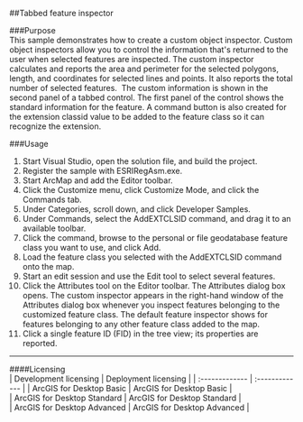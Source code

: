 ##Tabbed feature inspector

###Purpose  
This sample demonstrates how to create a custom object inspector. Custom object inspectors allow you to control the information that's returned to the user when selected features are inspected. The custom inspector calculates and reports the area and perimeter for the selected polygons, length, and coordinates for selected lines and points. It also reports the total number of selected features.  The custom information is shown in the second panel of a tabbed control. The first panel of the control shows the standard information for the feature. A command button is also created for the extension classid value to be added to the feature class so it can recognize the extension.  


###Usage
1. Start Visual Studio, open the solution file, and build the project.   
1. Register the sample with ESRIRegAsm.exe.  
1. Start ArcMap and add the Editor toolbar.   
1. Click the Customize menu, click Customize Mode, and click the Commands tab.  
1. Under Categories, scroll down, and click Developer Samples.  
1. Under Commands, select the AddEXTCLSID command, and drag it to an available toolbar.   
1. Click the command, browse to the personal or file geodatabase feature class you want to use, and click Add.  
1. Load the feature class you selected with the AddEXTCLSID command onto the map.   
1. Start an edit session and use the Edit tool to select several features.  
1. Click the Attributes tool on the Editor toolbar. The Attributes dialog box opens. The custom inspector appears in the right-hand window of the Attributes dialog box whenever you inspect features belonging to the customized feature class. The default feature inspector shows for features belonging to any other feature class added to the map.  
1. Click a single feature ID (FID) in the tree view; its properties are reported.  









---------------------------------

####Licensing  
| Development licensing | Deployment licensing | 
| :------------- | :------------- | 
| ArcGIS for Desktop Basic | ArcGIS for Desktop Basic |  
| ArcGIS for Desktop Standard | ArcGIS for Desktop Standard |  
| ArcGIS for Desktop Advanced | ArcGIS for Desktop Advanced |  


